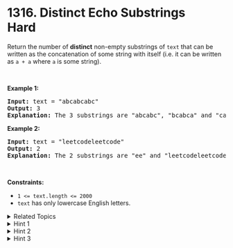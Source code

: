 
# 1316. Distinct Echo Substrings<br> Hard

<p>Return the number of <strong>distinct</strong> non-empty substrings of <code>text</code>&nbsp;that can be written as the concatenation of some string with itself (i.e. it can be written as <code>a + a</code>&nbsp;where <code>a</code> is some string).</p>

<p>&nbsp;</p>
<p><strong>Example 1:</strong></p>

<pre>
<strong>Input:</strong> text = &quot;abcabcabc&quot;
<strong>Output:</strong> 3
<b>Explanation: </b>The 3 substrings are &quot;abcabc&quot;, &quot;bcabca&quot; and &quot;cabcab&quot;.
</pre>

<p><strong>Example 2:</strong></p>

<pre>
<strong>Input:</strong> text = &quot;leetcodeleetcode&quot;
<strong>Output:</strong> 2
<b>Explanation: </b>The 2 substrings are &quot;ee&quot; and &quot;leetcodeleetcode&quot;.
</pre>

<p>&nbsp;</p>
<p><strong>Constraints:</strong></p>

<ul>
	<li><code>1 &lt;= text.length &lt;= 2000</code></li>
	<li><code>text</code>&nbsp;has only lowercase English letters.</li>
</ul>


<details>

<summary> Related Topics </summary>

-	`String`
-	`Dynamic Programming`
-	`Trie`
-	`Sliding Window`
-	`Rolling Hash`
-	`Hash Function`

</details>


<details>
<summary> Hint 1 </summary>
Given a substring of the text, how to check if it can be written as the concatenation of a string with itself ?
</details>

<details>
<summary> Hint 2 </summary>
We can do that in linear time, a faster way is to use hashing.
</details>

<details>
<summary> Hint 3 </summary>
Try all substrings and use hashing to check them.
</details>